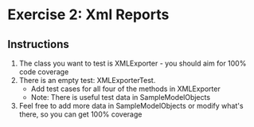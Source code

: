 # Exercise 2: Xml Reports

## Instructions

1) The class you want to test is XMLExporter - you should aim for 100% code coverage
2) There is an empty test: XMLExporterTest. 
    - Add test cases for all four of the methods in XMLExporter
    - Note: There is useful test data in SampleModelObjects
3) Feel free to add more data in SampleModelObjects or modify what's there, so you can get 100% coverage
   
